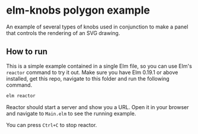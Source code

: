 # elm-knobs polygon example

An example of several types of knobs used in conjunction to make a panel that
controls the rendering of an SVG drawing.

## How to run

This is a simple example contained in a single Elm file, so you can use Elm's
`reactor` command to try it out. Make sure you have Elm 0.19.1 or above
installed, get this repo, navigate to this folder and run the following command.

```sh
elm reactor
```

Reactor should start a server and show you a URL. Open it in your browser and
navigate to `Main.elm` to see the running example.

You can press `Ctrl+C` to stop reactor.
